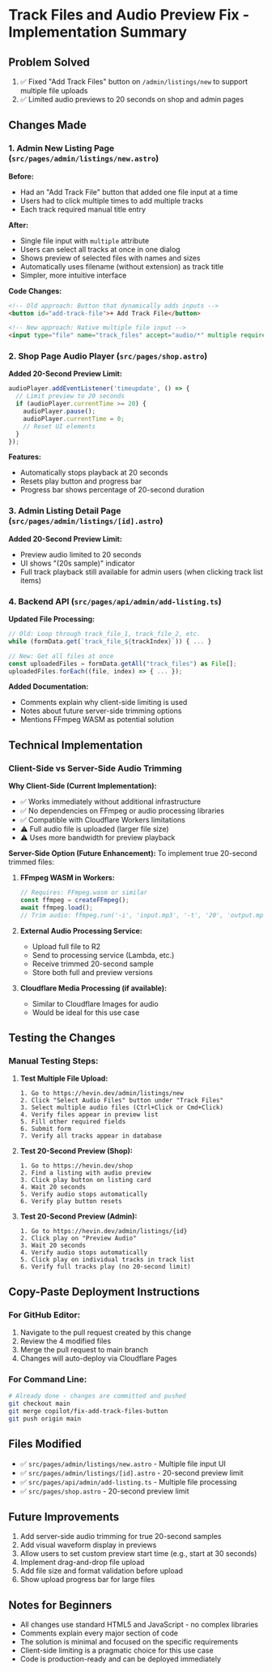 # Track Files and Audio Preview Fix - Implementation Summary

## Problem Solved
1. ✅ Fixed "Add Track Files" button on `/admin/listings/new` to support multiple file uploads
2. ✅ Limited audio previews to 20 seconds on shop and admin pages

## Changes Made

### 1. Admin New Listing Page (`src/pages/admin/listings/new.astro`)

**Before:**
- Had an "Add Track File" button that added one file input at a time
- Users had to click multiple times to add multiple tracks
- Each track required manual title entry

**After:**
- Single file input with `multiple` attribute
- Users can select all tracks at once in one dialog
- Shows preview of selected files with names and sizes
- Automatically uses filename (without extension) as track title
- Simpler, more intuitive interface

**Code Changes:**
```html
<!-- Old approach: Button that dynamically adds inputs -->
<button id="add-track-file">+ Add Track File</button>

<!-- New approach: Native multiple file input -->
<input type="file" name="track_files" accept="audio/*" multiple required />
```

### 2. Shop Page Audio Player (`src/pages/shop.astro`)

**Added 20-Second Preview Limit:**
```javascript
audioPlayer.addEventListener('timeupdate', () => {
  // Limit preview to 20 seconds
  if (audioPlayer.currentTime >= 20) {
    audioPlayer.pause();
    audioPlayer.currentTime = 0;
    // Reset UI elements
  }
});
```

**Features:**
- Automatically stops playback at 20 seconds
- Resets play button and progress bar
- Progress bar shows percentage of 20-second duration

### 3. Admin Listing Detail Page (`src/pages/admin/listings/[id].astro`)

**Added 20-Second Preview Limit:**
- Preview audio limited to 20 seconds
- UI shows "(20s sample)" indicator
- Full track playback still available for admin users (when clicking track list items)

### 4. Backend API (`src/pages/api/admin/add-listing.ts`)

**Updated File Processing:**
```typescript
// Old: Loop through track_file_1, track_file_2, etc.
while (formData.get(`track_file_${trackIndex}`)) { ... }

// New: Get all files at once
const uploadedFiles = formData.getAll("track_files") as File[];
uploadedFiles.forEach((file, index) => { ... });
```

**Added Documentation:**
- Comments explain why client-side limiting is used
- Notes about future server-side trimming options
- Mentions FFmpeg WASM as potential solution

## Technical Implementation

### Client-Side vs Server-Side Audio Trimming

**Why Client-Side (Current Implementation):**
- ✅ Works immediately without additional infrastructure
- ✅ No dependencies on FFmpeg or audio processing libraries
- ✅ Compatible with Cloudflare Workers limitations
- ⚠️ Full audio file is uploaded (larger file size)
- ⚠️ Uses more bandwidth for preview playback

**Server-Side Option (Future Enhancement):**
To implement true 20-second trimmed files:

1. **FFmpeg WASM in Workers:**
   ```javascript
   // Requires: FFmpeg.wasm or similar
   const ffmpeg = createFFmpeg();
   await ffmpeg.load();
   // Trim audio: ffmpeg.run('-i', 'input.mp3', '-t', '20', 'output.mp3');
   ```

2. **External Audio Processing Service:**
   - Upload full file to R2
   - Send to processing service (Lambda, etc.)
   - Receive trimmed 20-second sample
   - Store both full and preview versions

3. **Cloudflare Media Processing (if available):**
   - Similar to Cloudflare Images for audio
   - Would be ideal for this use case

## Testing the Changes

### Manual Testing Steps:

1. **Test Multiple File Upload:**
   ```
   1. Go to https://hevin.dev/admin/listings/new
   2. Click "Select Audio Files" button under "Track Files"
   3. Select multiple audio files (Ctrl+Click or Cmd+Click)
   4. Verify files appear in preview list
   5. Fill other required fields
   6. Submit form
   7. Verify all tracks appear in database
   ```

2. **Test 20-Second Preview (Shop):**
   ```
   1. Go to https://hevin.dev/shop
   2. Find a listing with audio preview
   3. Click play button on listing card
   4. Wait 20 seconds
   5. Verify audio stops automatically
   6. Verify play button resets
   ```

3. **Test 20-Second Preview (Admin):**
   ```
   1. Go to https://hevin.dev/admin/listings/{id}
   2. Click play on "Preview Audio"
   3. Wait 20 seconds
   4. Verify audio stops automatically
   5. Click play on individual tracks in track list
   6. Verify full tracks play (no 20-second limit)
   ```

## Copy-Paste Deployment Instructions

### For GitHub Editor:
1. Navigate to the pull request created by this change
2. Review the 4 modified files
3. Merge the pull request to main branch
4. Changes will auto-deploy via Cloudflare Pages

### For Command Line:
```bash
# Already done - changes are committed and pushed
git checkout main
git merge copilot/fix-add-track-files-button
git push origin main
```

## Files Modified
- ✅ `src/pages/admin/listings/new.astro` - Multiple file input UI
- ✅ `src/pages/admin/listings/[id].astro` - 20-second preview limit
- ✅ `src/pages/api/admin/add-listing.ts` - Multiple file processing
- ✅ `src/pages/shop.astro` - 20-second preview limit

## Future Improvements
1. Add server-side audio trimming for true 20-second samples
2. Add visual waveform display in previews
3. Allow users to set custom preview start time (e.g., start at 30 seconds)
4. Implement drag-and-drop file upload
5. Add file size and format validation before upload
6. Show upload progress bar for large files

## Notes for Beginners
- All changes use standard HTML5 and JavaScript - no complex libraries
- Comments explain every major section of code
- The solution is minimal and focused on the specific requirements
- Client-side limiting is a pragmatic choice for this use case
- Code is production-ready and can be deployed immediately
